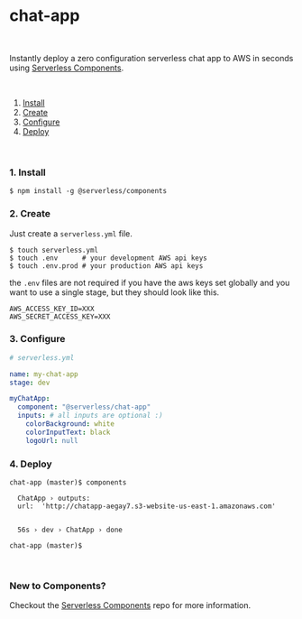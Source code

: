 # chat-app

&nbsp;

Instantly deploy a zero configuration serverless chat app to AWS in seconds using [Serverless Components](https://github.com/serverless/components).

&nbsp;

1. [Install](#1-install)
2. [Create](#2-create)
3. [Configure](#3-configure)
4. [Deploy](#4-deploy)

&nbsp;


### 1. Install

```
$ npm install -g @serverless/components
```

### 2. Create

Just create a `serverless.yml` file.

```console
$ touch serverless.yml
$ touch .env      # your development AWS api keys
$ touch .env.prod # your production AWS api keys
```

the `.env` files are not required if you have the aws keys set globally and you want to use a single stage, but they should look like this.

```
AWS_ACCESS_KEY_ID=XXX
AWS_SECRET_ACCESS_KEY=XXX
```

### 3. Configure

```yml
# serverless.yml

name: my-chat-app
stage: dev

myChatApp:
  component: "@serverless/chat-app"
  inputs: # all inputs are optional :)
    colorBackground: white
    colorInputText: black
    logoUrl: null
```

### 4. Deploy

```console
chat-app (master)$ components

  ChatApp › outputs:
  url:  'http://chatapp-aegay7.s3-website-us-east-1.amazonaws.com'


  56s › dev › ChatApp › done

chat-app (master)$
```

&nbsp;

### New to Components?

Checkout the [Serverless Components](https://github.com/serverless/components) repo for more information.
